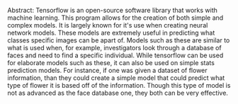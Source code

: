 Abstract:
	Tensorflow is an open-source software library that works with machine learning. This program
	allows for the creation of both simple and complex models. It is largely known for it's use
	when creating neural network models. These models are extremely useful in predicting what
	classes specific images can be apart of. Models such as these are similar to what is used
	when, for example, investigators look through a database of faces and need to find a specific
	individual. While tensorflow can be used for elaborate models such as these, it can also be
	used on simple stats prediction models. For instance, if one was given a dataset of flower
	information, than they could create a simple model that could predict what type of flower it
	is based off of the information. Though this type of model is not as advanced as the face
	database one, they both can be very effective.
